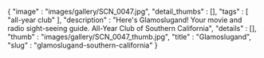 {
  "image" : "images/gallery/SCN_0047.jpg",
  "detail_thumbs" : [],
  "tags" : [
              "all-year club"
            ],
  "description" : "Here's Glamoslugand! Your movie and radio sight-seeing guide. All-Year Club of Southern California",
  "details" : [],
  "thumb" : "images/gallery/SCN_0047_thumb.jpg",
  "title" : "Glamoslugand",
  "slug" : "glamoslugand-southern-california"
}
